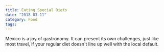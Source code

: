 ```yaml
---
title: Eating Special Diets
date: "2018-03-11"
category: Food
tags:
---
```


Mexico is a joy of gastronomy. It can present its own challenges, just like most travel, if your regular diet doesn't line up well with the local default.